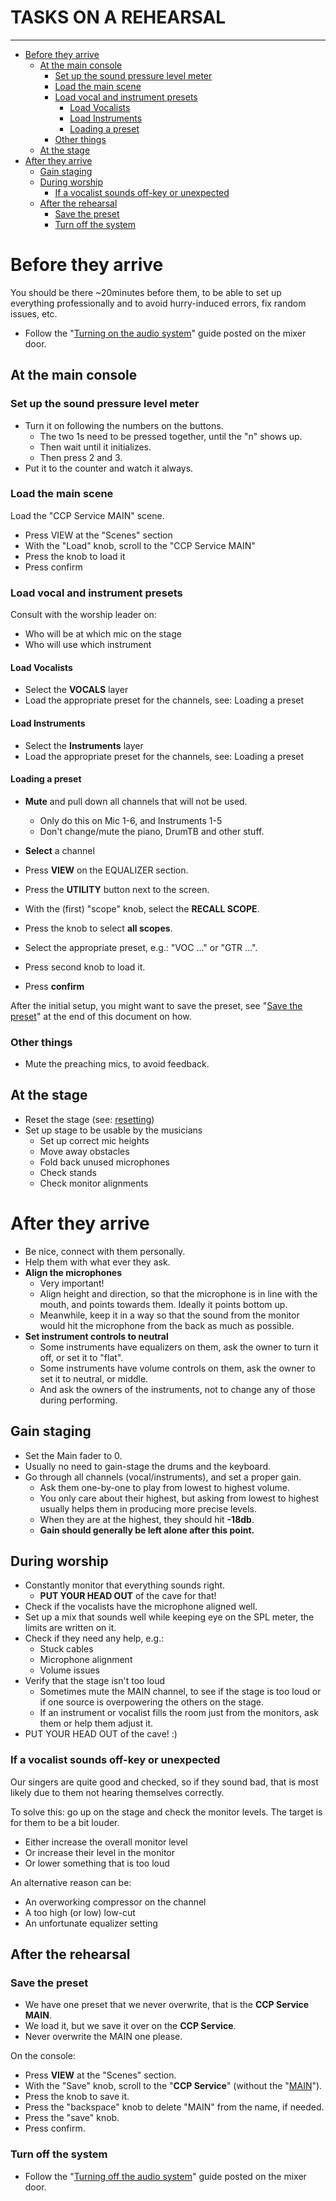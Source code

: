 <h1>TASKS ON A REHEARSAL</h1>
<hr>

<!-- TOC -->
* [Before they arrive](#before-they-arrive)
  * [At the main console](#at-the-main-console)
    * [Set up the sound pressure level meter](#set-up-the-sound-pressure-level-meter)
    * [Load the main scene](#load-the-main-scene)
    * [Load vocal and instrument presets](#load-vocal-and-instrument-presets)
      * [Load Vocalists](#load-vocalists)
      * [Load Instruments](#load-instruments)
      * [Loading a preset](#loading-a-preset)
    * [Other things](#other-things)
  * [At the stage](#at-the-stage)
* [After they arrive](#after-they-arrive)
  * [Gain staging](#gain-staging)
  * [During worship](#during-worship)
    * [If a vocalist sounds off-key or unexpected](#if-a-vocalist-sounds-off-key-or-unexpected)
  * [After the rehearsal](#after-the-rehearsal)
    * [Save the preset](#save-the-preset)
    * [Turn off the system](#turn-off-the-system)
<!-- TOC -->

# Before they arrive
You should be there ~20minutes before them, to be able to set up
everything professionally and to avoid hurry-induced errors, fix random issues, etc.

 * Follow the "[Turning on the audio system](../labels/turningon.pdf)" guide posted on the mixer door.

## At the main console

### Set up the sound pressure level meter
* Turn it on following the numbers on the buttons.
    * The two 1s need to be pressed together, until the "n" shows up.
    * Then wait until it initializes.
    * Then press 2 and 3.
* Put it to the counter and watch it always.


### Load the main scene
Load the "CCP Service MAIN" scene.

 * Press VIEW at the "Scenes" section
 * With the "Load" knob, scroll to the "CCP Service MAIN"
 * Press the knob to load it
 * Press confirm

<div style="page-break-after: always;"></div>

### Load vocal and instrument presets

Consult with the worship leader on:
 * Who will be at which mic on the stage
 * Who will use which instrument


#### Load Vocalists
 * Select the **VOCALS** layer 
 * Load the appropriate preset for the channels, see: Loading a preset

#### Load Instruments
* Select the **Instruments** layer
* Load the appropriate preset for the channels, see: Loading a preset


#### Loading a preset
 * **Mute** and pull down all channels that will not be used.
   * Only do this on Mic 1-6, and Instruments 1-5
   * Don't change/mute the piano, DrumTB and other stuff.
   

 * **Select** a channel
 * Press **VIEW** on the EQUALIZER section.
 * Press the **UTILITY** button next to the screen.
 * With the (first) "scope" knob, select the **RECALL SCOPE**.
 * Press the knob to select **all scopes**.
 * Select the appropriate preset, e.g.: "VOC ..." or "GTR ...".
 * Press second knob to load it.
 * Press **confirm**

After the initial setup, you might want to save the preset, see "[Save the preset](#save-the-preset)" at the end of this document on how.

### Other things
 * Mute the preaching mics, to avoid feedback.


## At the stage
* Reset the stage (see: [resetting](resetting.md))
* Set up stage to be usable by the musicians
     * Set up correct mic heights
     * Move away obstacles
     * Fold back unused microphones
     * Check stands
    * Check monitor alignments

<div style="page-break-after: always;"></div>

# After they arrive
 * Be nice, connect with them personally.
 * Help them with what ever they ask.
 * **Align the microphones**
   * Very important!
   * Align height and direction, so that the microphone is in line with the mouth, and points towards them. Ideally it points  bottom up.
   * Meanwhile, keep it in a way so that the sound from the monitor would hit the microphone from the back as much as possible.
 * **Set instrument controls to neutral**
   * Some instruments have equalizers on them, ask the owner to turn it off, or set it to "flat".
   * Some instruments have volume controls on them, ask the owner to set it to neutral, or middle.
   * And ask the owners of the instruments, not to change any of those during performing.
   
## Gain staging

 * Set the Main fader to 0.
 * Usually no need to gain-stage the drums and the keyboard.
 * Go through all channels (vocal/instruments), and set a proper gain.
   * Ask them one-by-one to play from lowest to highest volume.
   * You only care about their highest, but asking from lowest to highest usually helps them in producing more precise levels.
   * When they are at the highest, they should hit **-18db**.
   * **Gain should generally be left alone after this point.**

<div style="page-break-after: always;"></div>

## During worship
 * Constantly monitor that everything sounds right.
   * **PUT YOUR HEAD OUT** of the cave for that!
 * Check if the vocalists have the microphone aligned well.  
 * Set up a mix that sounds well while keeping eye on the SPL meter, the limits are written on it.
 * Check if they need any help, e.g.:
   * Stuck cables
   * Microphone alignment
   * Volume issues
 * Verify that the stage isn't too loud
   * Sometimes mute the MAIN channel, to see if the stage is too loud or if one source is overpowering the others on the stage.
   * If an instrument or vocalist fills the room just from the monitors, ask them or help them adjust it.
 * PUT YOUR HEAD OUT of the cave! :)
    
    
### If a vocalist sounds off-key or unexpected
Our singers are quite good and checked, so if they sound bad,
that is most likely due to them not hearing themselves correctly.


To solve this: go up on the stage and check the monitor levels.
The target is for them to be a bit louder.
 * Either increase the overall monitor level
 * Or increase their level in the monitor
 * Or lower something that is too loud

An alternative reason can be:
 * An overworking compressor on the channel
 * A too high (or low) low-cut
 * An unfortunate equalizer setting

## After the rehearsal
### Save the preset

 * We have one preset that we never overwrite, that is the **CCP Service MAIN**.
 * We load it, but we save it over on the **CCP Service**.
 * Never overwrite the MAIN one please.

On the console:

* Press **VIEW** at the "Scenes" section.
* With the "Save" knob, scroll to the "**CCP Service**" (without the "<ins>MAIN</ins>").
* Press the knob to save it.
* Press the "backspace" knob to delete "MAIN" from the name, if needed.
* Press the "save" knob.
* Press confirm.

### Turn off the system
* Follow the "[Turning off the audio system](../labels/turningoff.pdf)" guide posted on the mixer door.
